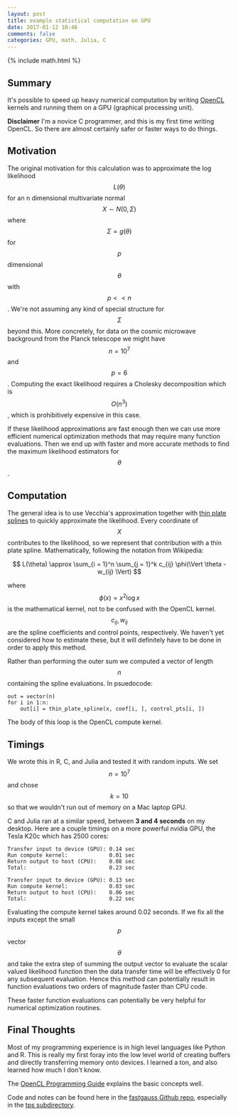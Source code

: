 ```yaml
---
layout: post
title: example statistical computation on GPU
date: 2017-01-12 10:48
comments: false
categories: GPU, math, Julia, C
---
```


{% include math.html %}

## Summary

It's possible to speed up heavy numerical computation by writing
[OpenCL](https://www.khronos.org/opencl/) kernels and running them on a GPU
(graphical processing unit).

__Disclaimer__ I'm a novice C programmer, and this is my first time writing
OpenCL. So there are almost certainly safer or faster ways to do things.

## Motivation

The original motivation for this calculation was to approximate the
log likelihood $$L(\theta)$$ for an n dimensional multivariate normal $$X \sim N(0, \Sigma)$$
where $$\Sigma = g(\theta)$$ for $$p$$ dimensional $$\theta$$ with $$p << n$$.
We're not assuming any kind of special structure for $$\Sigma$$ beyond this. More
concretely, for data on the cosmic microwave background from the Planck
telescope we might have $$n = 10^7$$ and $$p = 6$$.
Computing the exact likelihood requires a Cholesky decomposition which is
$$O(n^3)$$, which is prohibitively expensive in this case.

If these likelihood approximations are fast enough then we can use more
efficient numerical optimization methods that may require many function
evaluations.  Then we end up with faster and more accurate methods to find
the maximum likelihood estimators for $$\theta$$. 

## Computation

The general idea is to use Vecchia's approximation together with [thin
plate
splines](https://en.wikipedia.org/wiki/Thin_plate_spline#Radial_basis_function)
to quickly approximate the likelihood. Every coordinate of $$X$$ contributes
to the likelihood, so we represent that contribution with a thin plate
spline. Mathematically, following the notation from Wikipedia:

$$
    L(\theta) \approx \sum_{i = 1}^n \sum_{j = 1}^k c_{ij} \phi(\Vert \theta - w_{ij} \Vert)
$$

where $$\phi(x) = x^2 \log x$$ is the mathematical kernel, not to be confused
with the OpenCL kernel. $$c_{ij}, w_{ij}$$ are the spline coefficients and
control points, respectively. We haven't yet considered how to estimate
these, but it will definitely have to be done in order to apply this method.

Rather than performing the outer sum we computed a vector of length $$n$$
containing the spline evaluations. In psuedocode:

```
out = vector(n)
for i in 1:n:
    out[i] = thin_plate_spline(x, coef[i, ], control_pts[i, ])
```

The body of this loop is the OpenCL compute kernel.

## Timings

We wrote this in R, C, and Julia and tested it with random inputs. We set
$$n = 10^7$$ and chose $$k = 10$$ so that we wouldn't run out of memory on
a Mac laptop GPU.

C and Julia ran at a similar speed, between __3 and 4 seconds__ on my
desktop.  Here are a couple timings on a more powerful nvidia GPU, the Tesla
K20c which has 2500 cores:

```
Transfer input to device (GPU): 0.14 sec
Run compute kernel:             0.01 sec
Return output to host (CPU):    0.08 sec
Total:                          0.23 sec

Transfer input to device (GPU): 0.13 sec
Run compute kernel:             0.03 sec
Return output to host (CPU):    0.06 sec
Total:                          0.22 sec
```

Evaluating the compute kernel takes around 0.02 seconds. If we fix all
the inputs except the small $$p$$ vector $$\theta$$ and take the extra step
of summing the output vector to evaluate the scalar valued likelihood
function then the data transfer time will be effectively 0 for any
subsequent evaluation.  Hence this method can potentially result in
function evaluations two orders of magnitude faster than CPU code. 

These faster function evaluations can potentially be very helpful for
numerical optimization routines.

## Final Thoughts

Most of my programming experience is in high level languages like Python
and R. This is really my first foray into the low level world of creating
buffers and directly transferring memory onto devices. I learned a ton, and
also learned how much I don't know.

The [OpenCL Programming
Guide](https://www.amazon.com/OpenCL-Programming-Guide-Aaftab-Munshi/dp/0321749642)
explains the basic concepts well.

Code and notes can be found here in the [fastgauss Github
repo](https://github.com/clarkfitzg/fastgauss), especially in the [tps
subdirectory](https://github.com/clarkfitzg/fastgauss/tree/master/tps).
